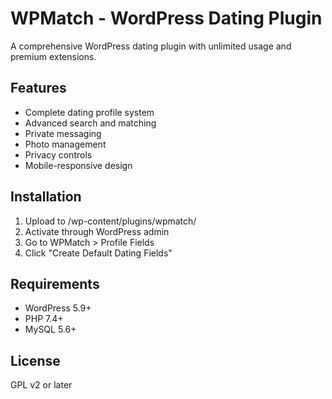 # WPMatch - WordPress Dating Plugin

A comprehensive WordPress dating plugin with unlimited usage and premium extensions.

## Features

- Complete dating profile system
- Advanced search and matching
- Private messaging
- Photo management
- Privacy controls
- Mobile-responsive design

## Installation

1. Upload to /wp-content/plugins/wpmatch/
2. Activate through WordPress admin
3. Go to WPMatch > Profile Fields
4. Click "Create Default Dating Fields"

## Requirements

- WordPress 5.9+
- PHP 7.4+
- MySQL 5.6+

## License

GPL v2 or later

